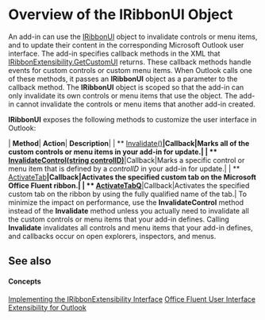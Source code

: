 
# Overview of the IRibbonUI Object

An add-in can use the  [IRibbonUI](http://msdn.microsoft.com/library/d323aa21-de74-e821-c914-db71ef3b9c5e%28Office.15%29.aspx) object to invalidate controls or menu items, and to update their content in the corresponding Microsoft Outlook user interface. The add-in specifies callback methods in the XML that [IRibbonExtensibility.GetCustomUI](http://msdn.microsoft.com/library/a0106415-999e-94da-379c-70fb7aa6119f%28Office.15%29.aspx) returns. These callback methods handle events for custom controls or custom menu items. When Outlook calls one of these methods, it passes an **IRibbonUI** object as a parameter to the callback method. The **IRibbonUI** object is scoped so that the add-in can only invalidate its own controls or menu items that use the object. The add-in cannot invalidate the controls or menu items that another add-in created.

 **IRibbonUI** exposes the following methods to customize the user interface in Outlook:


| **Method**| **Action**| **Description**|
| ** [Invalidate()](http://msdn.microsoft.com/library/068cd459-76c2-b1d3-ed7d-50fa88c4db73%28Office.15%29.aspx)**|Callback|Marks all of the custom controls or menu items in your add-in for update.|
| ** [InvalidateControl(string controlID)](http://msdn.microsoft.com/library/33af7933-66f7-51e9-895e-07a6222973d2%28Office.15%29.aspx)**|Callback|Marks a specific control or menu item that is defined by a  _controlID_ in your add-in for update.|
| ** [ActivateTab](http://msdn.microsoft.com/library/32f5205c-6ab1-e3a6-6bae-5f36706c4d0d%28Office.15%29.aspx)**|Callback|Activates the specified custom tab on the Microsoft Office Fluent ribbon.|
| ** [ActivateTabQ](http://msdn.microsoft.com/library/bf664b52-2660-2ce7-a01b-83b459f66e09%28Office.15%29.aspx)**|Callback|Activates the specified custom tab on the ribbon by using the fully qualified name of the tab.|
To minimize the impact on performance, use the  **InvalidateControl** method instead of the **Invalidate** method unless you actually need to invalidate all the custom controls or menu items that your add-in defines. Calling **Invalidate** invalidates all controls and menu items that your add-in defines, and callbacks occur on open explorers, inspectors, and menus.

## See also


#### Concepts


 [Implementing the IRibbonExtensibility Interface](ad798afe-b3a9-4d03-86b3-b1226d9b55c8.md)
 [Office Fluent User Interface Extensibility for Outlook](8496c52e-1f9d-16ef-2fd8-c1bca1a96816.md)
